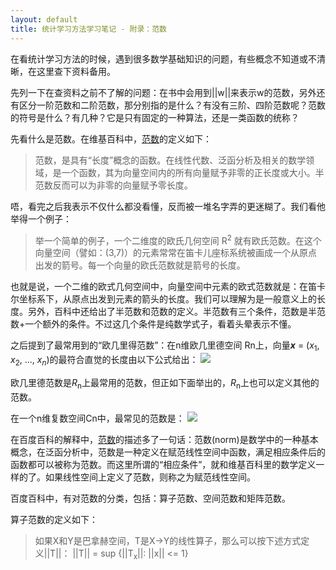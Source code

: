 ```yaml
---
layout: default
title: 统计学习方法学习笔记 - 附录：范数
---
```

在看统计学习方法的时候，遇到很多数学基础知识的问题，有些概念不知道或不清晰，在这里查下资料备用。

先列一下在查资料之前不了解的问题：在书中会用到||w||来表示w的范数，另外还有区分一阶范数和二阶范数，那分别指的是什么？有没有三阶、四阶范数呢？范数的符号是什么？有几种？它是只有固定的一种算法，还是一类函数的统称？

先看什么是范数。在维基百科中，<a href="http://zh.wikipedia.org/wiki/%E8%8C%83%E6%95%B0">范数</a>的定义如下：

<blockquote>
范数，是具有“长度”概念的函数。在线性代数、泛函分析及相关的数学领域，是一个函数，其为向量空间内的所有向量赋予非零的正长度或大小。半范数反而可以为非零的向量赋予零长度。
</blockquote>

唔，看完之后我表示不仅什么都没看懂，反而被一堆名字弄的更迷糊了。我们看他举得一个例子：

<blockquote>
举一个简单的例子，一个二维度的欧氏几何空间 R<sup>2</sup> 就有欧氏范数。在这个向量空间（譬如：(3,7)）的元素常常在笛卡儿座标系统被画成一个从原点出发的箭号。每一个向量的欧氏范数就是箭号的长度。
</blockquote>

也就是说，一个二维的欧式几何空间中，向量空间中元素的欧式范数就是：在笛卡尔坐标系下，从原点出发到元素的箭头的长度。我们可以理解为是一般意义上的长度。另外，百科中还给出了半范数和范数的定义。半范数有三个条件，范数是半范数+一个额外的条件。不过这几个条件是纯数学式子，看着头晕表示不懂。

之后提到了最常用到的“欧几里得范数”：在n维欧几里德空间 Rn上，向量<i><b>x</b></i> = (<i>x</i><sub>1</sub>, <i>x</i><sub>2</sub>, ..., <i>x</i><sub><i>n</i></sub>)的最符合直觉的长度由以下公式给出：
<img src="http://upload.wikimedia.org/math/4/3/8/438e73e57b98b737a73c58f464372269.png">

欧几里德范数是<i>R</i><sub>n</sub>上最常用的范数，但正如下面举出的，<i>R</i><sub>n</sub>上也可以定义其他的范数。

在一个n维复数空间Cn中，最常见的范数是：
<img src="http://upload.wikimedia.org/math/a/6/1/a611912dad93e6a25d68e5334436dad7.png">

在百度百科的解释中，<a href="http://baike.baidu.com/view/637132.htm">范数</a>的描述多了一句话：范数(norm)是数学中的一种基本概念，在泛函分析中，范数是一种定义在赋范线性空间中函数，满足相应条件后的函数都可以被称为范数。而这里所谓的“相应条件”，就和维基百科里的数学定义一样的了。如果线性空间上定义了范数，则称之为赋范线性空间。

百度百科中，有对范数的分类，包括：算子范数、空间范数和矩阵范数。

算子范数的定义如下：
<blockquote>
如果X和Y是巴拿赫空间，T是X->Y的线性算子，那么可以按下述方式定义||T||：
||T|| = sup {||T<sub>x</sub>||: ||x|| &#60= 1}
</blockquote>

